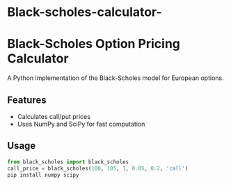 # Black-scholes-calculator-
# Black-Scholes Option Pricing Calculator

A Python implementation of the Black-Scholes model for European options.

## Features
- Calculates call/put prices
- Uses NumPy and SciPy for fast computation

## Usage
```python
from black_scholes import black_scholes
call_price = black_scholes(100, 105, 1, 0.05, 0.2, 'call')
pip install numpy scipy
